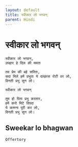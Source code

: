 ```yaml
---
layout: default
title: स्वीकार लो भगवन्
parent: Hindi
---
```

# स्वीकार लो भगवन्
```
स्वीकार लो भगवन्,
उपहार हे दिल की ममता

तव प्रेम की बहे सरिता,
सदा मिले हमें प्रभुता ये दाखरस रोटी वर लो,
विनती प्रभु सुन लो।

स्वीकार लो भगवन्

तुम हो पिता प्रभु करतार,
हमें करो मिटे विपदा
ये कामना पूरी कर लो,
विनती प्रभु सुन लो।
```

## Sweekar lo bhagwan

`Offertory`